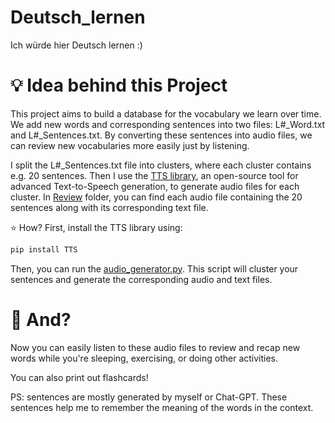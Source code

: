 # Deutsch_lernen
Ich würde hier Deutsch lernen :)

# &#128161; Idea behind this Project
This project aims to build a database for the vocabulary we learn over time. We add new words and corresponding sentences into two files: L#_Word.txt and L#_Sentences.txt. By converting these sentences into audio files, we can review new vocabularies more easily just by listening.

I split the L#_Sentences.txt file into clusters, where each cluster contains e.g. 20 sentences. Then I use the [TTS library](https://github.com/coqui-ai/TTS), an open-source tool for advanced Text-to-Speech generation, to generate audio files for each cluster. In [Review](https://github.com/NimaMajidi1997/Deutsch_lernen/tree/main/L20) folder, you can find each audio file containing the 20 sentences along with its corresponding text file.

⭐ How?
First, install the TTS library using:

```bash
pip install TTS
```
Then, you can run the [audio_generator.py](https://github.com/NimaMajidi1997/Deutsch_lernen/blob/main/audio_generator.py). This script will cluster your sentences and generate the corresponding audio and text files.

# &#129409; And?
Now you can easily listen to these audio files to review and recap new words while you're sleeping, exercising, or doing other activities.

You can also print out flashcards!

PS: sentences are mostly generated by myself or Chat-GPT. These sentences help me to remember the meaning of the words in the context.